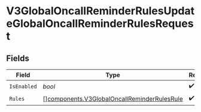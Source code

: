 # V3GlobalOncallReminderRulesUpdateGlobalOncallReminderRulesRequest


## Fields

| Field                                                                                                      | Type                                                                                                       | Required                                                                                                   | Description                                                                                                |
| ---------------------------------------------------------------------------------------------------------- | ---------------------------------------------------------------------------------------------------------- | ---------------------------------------------------------------------------------------------------------- | ---------------------------------------------------------------------------------------------------------- |
| `IsEnabled`                                                                                                | *bool*                                                                                                     | :heavy_check_mark:                                                                                         | N/A                                                                                                        |
| `Rules`                                                                                                    | [][components.V3GlobalOncallReminderRulesRule](../../models/components/v3globaloncallreminderrulesrule.md) | :heavy_check_mark:                                                                                         | N/A                                                                                                        |